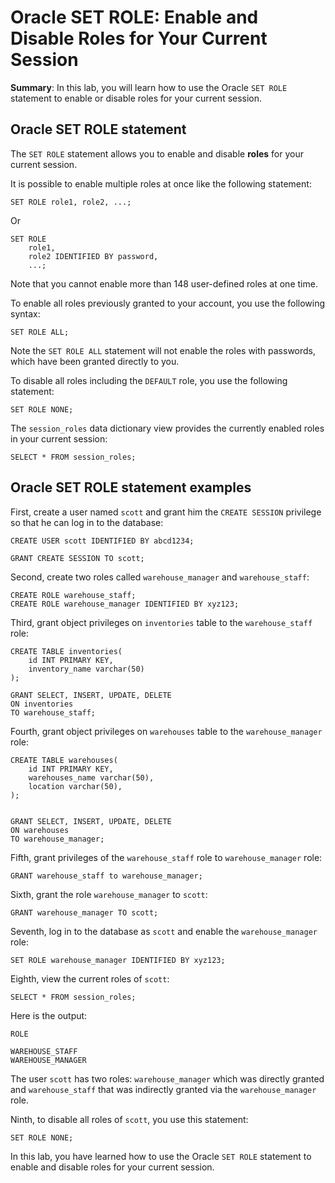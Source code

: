 # Oracle SET ROLE: Enable and Disable Roles for Your Current Session
**Summary**: In this lab, you will learn how to use the Oracle `SET ROLE` statement to enable or disable roles for your current session.

Oracle SET ROLE statement
-------------------------

The `SET ROLE` statement allows you to enable and disable **roles** for your current session.

It is possible to enable multiple roles at once like the following statement:

```
SET ROLE role1, role2, ...;
```


Or

```
SET ROLE 
    role1, 
    role2 IDENTIFIED BY password,
    ...;
```


Note that you cannot enable more than 148 user-defined roles at one time.

To enable all roles previously granted to your account, you use the following syntax:

```
SET ROLE ALL;
```


Note the `SET ROLE ALL` statement will not enable the roles with passwords, which have been granted directly to you.


To disable all roles including the `DEFAULT` role, you use the following statement:

```
SET ROLE NONE;
```


The `session_roles` data dictionary view provides the currently enabled roles in your current session:

```
SELECT * FROM session_roles;
```


Oracle SET ROLE statement examples
----------------------------------

First, create a user named `scott` and grant him the `CREATE SESSION` privilege so that he can log in to the database:

```
CREATE USER scott IDENTIFIED BY abcd1234;

GRANT CREATE SESSION TO scott;
```


Second, create two roles called `warehouse_manager` and `warehouse_staff`:

```
CREATE ROLE warehouse_staff;
CREATE ROLE warehouse_manager IDENTIFIED BY xyz123;
```


Third, grant object privileges on `inventories` table to the `warehouse_staff` role:

```
CREATE TABLE inventories(
    id INT PRIMARY KEY,
    inventory_name varchar(50)
);

GRANT SELECT, INSERT, UPDATE, DELETE
ON inventories
TO warehouse_staff;
```


Fourth, grant object privileges on `warehouses` table to the `warehouse_manager` role:

```
CREATE TABLE warehouses(
    id INT PRIMARY KEY,
    warehouses_name varchar(50),
    location varchar(50),
);


GRANT SELECT, INSERT, UPDATE, DELETE
ON warehouses
TO warehouse_manager;
```


Fifth, grant privileges of the `warehouse_staff` role to `warehouse_manager` role:

```
GRANT warehouse_staff to warehouse_manager;
```


Sixth, grant the role `warehouse_manager` to `scott`:

```
GRANT warehouse_manager TO scott;
```


Seventh, log in to the database as `scott` and enable the `warehouse_manager` role:

```
SET ROLE warehouse_manager IDENTIFIED BY xyz123;
```


Eighth, view the current roles of `scott`:

```
SELECT * FROM session_roles;
```


Here is the output:

```
ROLE

WAREHOUSE_STAFF
WAREHOUSE_MANAGER
```


The user `scott` has two roles: `warehouse_manager` which was directly granted and `warehouse_staff` that was indirectly granted via the `warehouse_manager` role.

Ninth, to disable all roles of `scott`, you use this statement:

```
SET ROLE NONE;
```


In this lab, you have learned how to use the Oracle `SET ROLE` statement to enable and disable roles for your current session.
